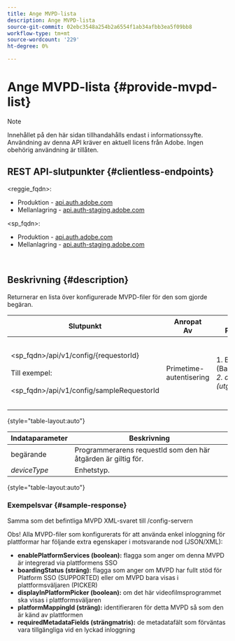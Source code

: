 ```yaml
---
title: Ange MVPD-lista
description: Ange MVPD-lista
source-git-commit: 02ebc3548a254b2a6554f1ab34afbb3ea5f09bb8
workflow-type: tm+mt
source-wordcount: '229'
ht-degree: 0%

---
```


# Ange MVPD-lista {#provide-mvpd-list}

>[!NOTE]
>
>Innehållet på den här sidan tillhandahålls endast i informationssyfte. Användning av denna API kräver en aktuell licens från Adobe. Ingen obehörig användning är tillåten.

## REST API-slutpunkter {#clientless-endpoints}

&lt;reggie_fqdn>:

* Produktion - [api.auth.adobe.com](http://api.auth.adobe.com/)
* Mellanlagring - [api.auth-staging.adobe.com](http://api.auth-staging.adobe.com/)

&lt;sp_fqdn>:

* Produktion - [api.auth.adobe.com](http://api.auth.adobe.com/)
* Mellanlagring - [api.auth-staging.adobe.com](http://api.auth-staging.adobe.com/)

</br>

## Beskrivning {#description}

Returnerar en lista över konfigurerade MVPD-filer för den som gjorde begäran.

| Slutpunkt | Anropat  </br>Av | Indata   </br>Parametrar | HTTP  </br>Metod | Svar | HTTP  </br>Svar |
| --- | --- | --- | --- | --- | --- |
| &lt;sp_fqdn>/api/v1/config/{requestorId}</br></br>Till exempel:</br></br>&lt;sp_fqdn>/api/v1/config/sampleRequestorId | Primetime-autentisering | 1. Begärande</br>    (Bankomponent)</br>_2.  deviceType (utgått)_ | GET | XML eller JSON som innehåller en lista över PDF-filer. | 200 |

{style="table-layout:auto"}


| Indataparameter | Beskrivning |
| --------------- | ------------------------------------------------------------- |
| begärande | Programmerarens requestId som den här åtgärden är giltig för. |
| *deviceType* | Enhetstyp. |

{style="table-layout:auto"}

### Exempelsvar {#sample-response}

Samma som det befintliga MVPD XML-svaret till /config-servern

Obs! Alla MVPD-filer som konfigurerats för att använda enkel inloggning för plattformar har följande extra egenskaper i motsvarande nod (JSON/XML):

* **enablePlatformServices (boolean):** flagga som anger om denna MVPD är integrerad via plattformens SSO
* **boardingStatus (sträng):** flagga som anger om MVPD har fullt stöd för Platform SSO (SUPPORTED) eller om MVPD bara visas i plattformsväljaren (PICKER)
* **displayInPlatformPicker (boolean):** om det här videofilmsprogrammet ska visas i plattformsväljaren
* **platformMappingId (sträng):** identifieraren för detta MVPD så som den är känd av plattformen
* **requiredMetadataFields (strängmatris):** de metadatafält som förväntas vara tillgängliga vid en lyckad inloggning

